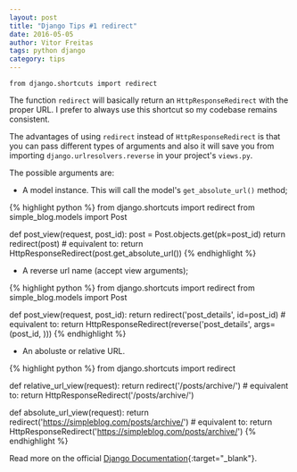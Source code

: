 ```yaml
---
layout: post
title: "Django Tips #1 redirect"
date: 2016-05-05
author: Vitor Freitas
tags: python django
category: tips
---
```


`from django.shortcuts import redirect`

The function `redirect` will basically return an `HttpResponseRedirect` with the proper URL. I prefer to always use
this shortcut so my codebase remains consistent.

The advantages of using `redirect` instead of `HttpResponseRedirect` is that you can pass different types of arguments
and also it will save you from importing `django.urlresolvers.reverse` in your project's `views.py`.

The possible arguments are:

* A model instance. This will call the model's `get_absolute_url()` method;

{% highlight python %}
from django.shortcuts import redirect
from simple_blog.models import Post

def post_view(request, post_id):
    post = Post.objects.get(pk=post_id)
    return redirect(post)
    # equivalent to: return HttpResponseRedirect(post.get_absolute_url())
{% endhighlight %}

* A reverse url name (accept view arguments);

{% highlight python %}
from django.shortcuts import redirect
from simple_blog.models import Post

def post_view(request, post_id):
    return redirect('post_details', id=post_id)
    # equivalent to: return HttpResponseRedirect(reverse('post_details', args=(post_id, )))
{% endhighlight %}

* An aboluste or relative URL.

{% highlight python %}
from django.shortcuts import redirect

def relative_url_view(request):
    return redirect('/posts/archive/')
    # equivalent to: return HttpResponseRedirect('/posts/archive/')

def absolute_url_view(request):
    return redirect('https://simpleblog.com/posts/archive/')
    # equivalent to: return HttpResponseRedirect('https://simpleblog.com/posts/archive/')
{% endhighlight %}


Read more on the official [Django Documentation][django-docs-redirect]{:target="_blank"}.

[django-docs-redirect]: https://docs.djangoproject.com/en/dev/topics/http/shortcuts/#redirect